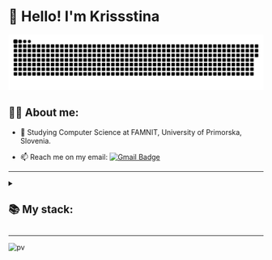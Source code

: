 
# 👋 Hello! I'm Krissstina 

<p align="center">
 <img width="600" src="assets/github-snake.svg" alt="snake"/>
</p>

## 👩‍💻 About me:

- :telescope: Studying Computer Science at FAMNIT, University of Primorska, Slovenia.

- :mailbox: Reach me on my email: [![Gmail Badge](https://img.shields.io/badge/-Gmail-red?style=flat&logo=Gmail&logoColor=white)](mailto:krispiiarska@gmail.com)

---

<details align="left">
  <summary><h2><b>📚 My stack:</b></h2></summary>
  <p>
    <h3>Languages</h3>
    <img src="https://skillicons.dev/icons?i=java,c,py,javascript,typescript,ocaml&perline=7" />
    <h3>Web Development</h3>
    <img src="https://skillicons.dev/icons?i=html,css,nodejs,react&perline=7" />
    <h3>Frameworks / Tools / Software</h3>
    <img src="https://skillicons.dev/icons?i=figma,photoshop,mac,git,github,vscode,docker,idea&perline=7" />
    <br>
  </p>
</details>

---

![pv](https://pageview.vercel.app/?github_user=krisssttinaa)
